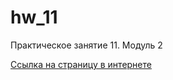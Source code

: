 # hw_11
Практическое занятие 11. Модуль 2

[Ссылка на страницу в интернете](https://fantazychan.github.io/hw_11/)

